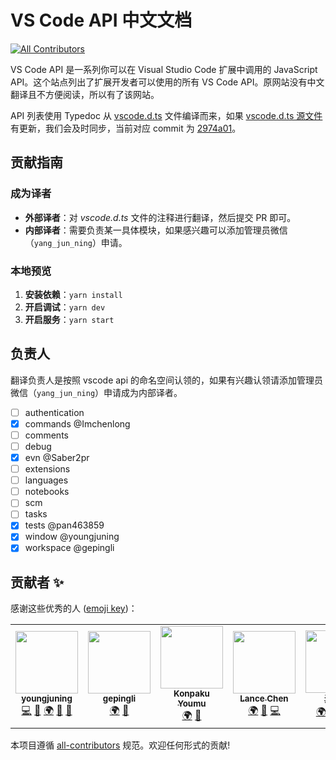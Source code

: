 # VS Code API 中文文档

<!-- ALL-CONTRIBUTORS-BADGE:START - Do not remove or modify this section -->
[![All Contributors](https://img.shields.io/badge/all_contributors-5-orange.svg?style=flat-square)](#contributors-)
<!-- ALL-CONTRIBUTORS-BADGE:END -->

VS Code API 是一系列你可以在 Visual Studio Code 扩展中调用的 JavaScript API。这个站点列出了扩展开发者可以使用的所有 VS Code API。原网站没有中文翻译且不方便阅读，所以有了该网站。

API 列表使用 Typedoc 从 [vscode.d.ts](https://github.com/youngjuning/vscode-api/blob/main/vscode.d.ts) 文件编译而来，如果 [vscode.d.ts 源文件](https://github.com/microsoft/vscode/blob/main/src/vs/vscode.d.ts) 有更新，我们会及时同步，当前对应 commit 为 [2974a01](https://github.com/microsoft/vscode/commit/2974a014fd33f4a109aad6ed0f3e46fe93bfc794#diff-f127724f8c5dbf0c8371ad0a100f8a9bc0a398b6b8ec29aa6cd7f265bd01a096)。

## 贡献指南

### 成为译者

- **外部译者**：对 *vscode.d.ts* 文件的注释进行翻译，然后提交 PR 即可。
- **内部译者**：需要负责某一具体模块，如果感兴趣可以添加管理员微信（`yang_jun_ning`）申请。

### 本地预览

1. **安装依赖**：`yarn install`
2. **开启调试**：`yarn dev`
3. **开启服务**：`yarn start`

## 负责人

翻译负责人是按照 vscode api 的命名空间认领的，如果有兴趣认领请添加管理员微信（`yang_jun_ning`）申请成为内部译者。

- [ ] authentication
- [x] commands          @Imchenlong
- [ ] comments
- [ ] debug
- [x] evn               @Saber2pr
- [ ] extensions
- [ ] languages
- [ ] notebooks
- [ ] scm
- [ ] tasks
- [x] tests             @pan463859
- [x] window            @youngjuning
- [x] workspace         @gepingli

## 贡献者 ✨

感谢这些优秀的人 ([emoji key](https://allcontributors.org/docs/en/emoji-key))：

<!-- ALL-CONTRIBUTORS-LIST:START - Do not remove or modify this section -->
<!-- prettier-ignore-start -->
<!-- markdownlint-disable -->
<table>
  <tr>
    <td align="center"><a href="https://github.com/youngjuning"><img src="https://avatars.githubusercontent.com/u/13204332?v=4?s=100" width="100px;" alt=""/><br /><sub><b>youngjuning</b></sub></a><br /><a href="https://github.com/youngjuning/vscode-api-cn/commits?author=youngjuning" title="Code">💻</a> <a href="#maintenance-youngjuning" title="Maintenance">🚧</a> <a href="#translation-youngjuning" title="Translation">🌍</a> <a href="https://github.com/youngjuning/vscode-api-cn/commits?author=youngjuning" title="Documentation">📖</a> <a href="#ideas-youngjuning" title="Ideas, Planning, & Feedback">🤔</a></td>
    <td align="center"><a href="https://github.com/gepingli"><img src="https://avatars.githubusercontent.com/u/29964332?v=4?s=100" width="100px;" alt=""/><br /><sub><b>gepingli</b></sub></a><br /><a href="#translation-gepingli" title="Translation">🌍</a> <a href="#ideas-gepingli" title="Ideas, Planning, & Feedback">🤔</a></td>
    <td align="center"><a href="http://saber2pr.top"><img src="https://avatars.githubusercontent.com/u/40260564?v=4?s=100" width="100px;" alt=""/><br /><sub><b>Konpaku Youmu</b></sub></a><br /><a href="#translation-Saber2pr" title="Translation">🌍</a> <a href="#ideas-Saber2pr" title="Ideas, Planning, & Feedback">🤔</a></td>
    <td align="center"><a href="https://github.com/Imchenlong"><img src="https://avatars.githubusercontent.com/u/13520451?v=4?s=100" width="100px;" alt=""/><br /><sub><b>Lance Chen</b></sub></a><br /><a href="#translation-Imchenlong" title="Translation">🌍</a> <a href="#maintenance-Imchenlong" title="Maintenance">🚧</a> <a href="https://github.com/youngjuning/vscode-api-cn/commits?author=Imchenlong" title="Code">💻</a></td>
    <td align="center"><a href="https://github.com/pan463859"><img src="https://avatars.githubusercontent.com/u/32640880?v=4?s=100" width="100px;" alt=""/><br /><sub><b>潘小安</b></sub></a><br /><a href="#translation-pan463859" title="Translation">🌍</a> <a href="#maintenance-pan463859" title="Maintenance">🚧</a> <a href="#ideas-pan463859" title="Ideas, Planning, & Feedback">🤔</a> <a href="https://github.com/youngjuning/vscode-api-cn/commits?author=pan463859" title="Code">💻</a></td>
  </tr>
</table>

<!-- markdownlint-restore -->
<!-- prettier-ignore-end -->

<!-- ALL-CONTRIBUTORS-LIST:END -->

本项目遵循 [all-contributors](https://github.com/all-contributors/all-contributors) 规范。欢迎任何形式的贡献!

